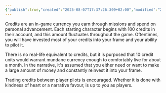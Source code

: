 ```yaml
---
{"publish":true,"created":"2025-08-07T17:37:26.309+02:00","modified":"2025-08-07T18:41:47.040+02:00","cssclasses":""}
---
```


Credits are an in-game currency you earn through missions and spend on personal advancement. Each starting character begins with 100 credits in their account, and this amount fluctuates throughout the game. Oftentimes, you will have invested most of your credits into your frame and your ability to pilot it.

There is no real-life equivalent to credits, but it is purposed that 10 credit units would warrant mundane currency enough to comfortably live for about a month. In the narrative, it's assumed that you either need or want to make a large amount of money and constantly reinvest it into your frame.

Trading credits between player pilots is encouraged. Whether it is done with kindness of heart or a narrative favour, is up to you as players.